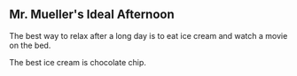 ## Mr. Mueller's Ideal Afternoon

The best way to relax after a long day is to eat ice cream and watch a movie on the bed.

The best ice cream is chocolate chip.
